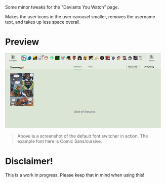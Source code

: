 Some minor tweaks for the "Deviants You Watch" page.

Makes the user icons in the user carousel smaller, removes the username text, and takes up less space overall. 


# Preview

![alt text](https://raw.githubusercontent.com/Proxybat/UserCSS/main/Deviantart/DeviantArt%20DYWP/Preview/DYWP-screenshot-mini.png "DeviantArt Deviants you watch page.")
> Above is a screenshot of the default font switcher in action. The example font here is Comic Sans/cursive.


# Disclaimer!

This is a work in progress. Please keep that in mind when using this!
